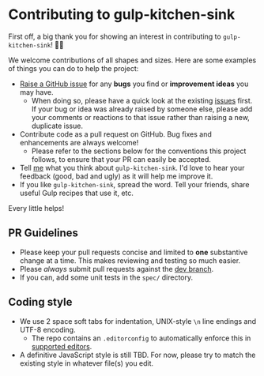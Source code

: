 # Contributing to gulp-kitchen-sink

First off, a big thank you for showing an interest in contributing to `gulp-kitchen-sink`! 👏👏

We welcome contributions of all shapes and sizes. Here are some examples of things you can do to help the project:

* [Raise a GitHub issue](https://github.com/c1rrus/gulp-kitchen-sink/issues/new) for any **bugs** you find or **improvement ideas** you may have.
    * When doing so, please have a quick look at the existing [issues](https://github.com/c1rrus/gulp-kitchen-sink/issues) first. If your bug or idea was already raised by someone else, please add your comments or reactions to that issue rather than raising a new, duplicate issue.
* Contribute code as a pull request on GitHub. Bug fixes and enhancements are always welcome!
    * Please refer to the sections below for the conventions this project follows, to ensure that your PR can easily be accepted.
* Tell [me](https://twitter.com/c1rrus) what you think about `gulp-kitchen-sink`. I'd love to hear your feedback (good, bad and ugly) as it will help me improve it.
* If you like `gulp-kitchen-sink`, spread the word. Tell your friends, share useful Gulp recipes that use it, etc.

Every little helps!

## PR Guidelines

* Please keep your pull requests concise and limited to **one** substantive change at a time. This makes reviewing and testing so much easier.
* Please _always_ submit pull requests against the [dev branch](https://github.com/c1rrus/gulp-kitchen-sink/tree/dev).
* If you can, add some unit tests in the `spec/` directory.

## Coding style

* We use 2 space soft tabs for indentation, UNIX-style `\n` line endings and UTF-8 encoding.
    * The repo contains an `.editorconfig` to automatically enforce this in [supported editors](http://editorconfig.org/#download).
* A definitive JavaScript style is still TBD. For now, please try to match the existing style in whatever file(s) you edit.